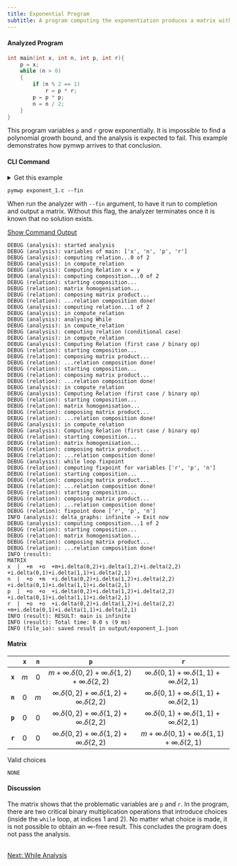 ```yaml
---
title: Exponential Program
subtitle: A program computing the exponentiation produces a matrix with infinite coefficient, no matter the choices.
---
```


#### Analyzed Program

```C
int main(int x, int n, int p, int r){
    p = x;
    while (n > 0)
    {
        if (n % 2 == 1)
            r = p * r;
        p = p * p;
        n = n / 2;
    }
}
```

This program variables `p` and `r` grow exponentially.
It is impossible to find a polynomial growth bound, and the analysis is expected to fail.
This example demonstrates how pymwp arrives to that conclusion.


#### CLI Command

<details>
<summary>Get this example</summary>

```console
wget https://raw.githubusercontent.com/statycc/pymwp/main/c_files/infinite/exponent_1.c
```
</details>

```console
pymwp exponent_1.c --fin
```

When run the analyzer with `--fin` argument, to have it run to completion and output a matrix. 
Without this flag, the analyzer terminates once it is known that no solution exists.


<p>
  <a class="btn btn-outline-secondary" data-bs-toggle="collapse" 
    href="#outputLog" role="button" aria-expanded="false"
    aria-controls="outputLog">
    Show Command Output
  </a>
</p>
<div class="collapse" id="outputLog"><div class="card card-body">

```
DEBUG (analysis): started analysis
DEBUG (analysis): variables of main: ['x', 'n', 'p', 'r']
DEBUG (analysis): computing relation...0 of 2
DEBUG (analysis): in compute_relation
DEBUG (analysis): Computing Relation x = y
DEBUG (analysis): computing composition...0 of 2
DEBUG (relation): starting composition...
DEBUG (relation): matrix homogenisation...
DEBUG (relation): composing matrix product...
DEBUG (relation): ...relation composition done!
DEBUG (analysis): computing relation...1 of 2
DEBUG (analysis): in compute_relation
DEBUG (analysis): analysing While
DEBUG (analysis): in compute_relation
DEBUG (analysis): computing relation (conditional case)
DEBUG (analysis): in compute_relation
DEBUG (analysis): Computing Relation (first case / binary op)
DEBUG (relation): starting composition...
DEBUG (relation): composing matrix product...
DEBUG (relation): ...relation composition done!
DEBUG (relation): starting composition...
DEBUG (relation): composing matrix product...
DEBUG (relation): ...relation composition done!
DEBUG (analysis): in compute_relation
DEBUG (analysis): Computing Relation (first case / binary op)
DEBUG (relation): starting composition...
DEBUG (relation): matrix homogenisation...
DEBUG (relation): composing matrix product...
DEBUG (relation): ...relation composition done!
DEBUG (analysis): in compute_relation
DEBUG (analysis): Computing Relation (first case / binary op)
DEBUG (relation): starting composition...
DEBUG (relation): matrix homogenisation...
DEBUG (relation): composing matrix product...
DEBUG (relation): ...relation composition done!
DEBUG (analysis): while loop fixpoint
DEBUG (relation): computing fixpoint for variables ['r', 'p', 'n']
DEBUG (relation): starting composition...
DEBUG (relation): composing matrix product...
DEBUG (relation): ...relation composition done!
DEBUG (relation): starting composition...
DEBUG (relation): composing matrix product...
DEBUG (relation): ...relation composition done!
DEBUG (relation): fixpoint done ['r', 'p', 'n']
INFO (analysis): delta_graphs: infinite -> Exit now
DEBUG (analysis): computing composition...1 of 2
DEBUG (relation): starting composition...
DEBUG (relation): matrix homogenisation...
DEBUG (relation): composing matrix product...
DEBUG (relation): ...relation composition done!
INFO (result): 
MATRIX
x  |  +m  +o  +m+i.delta(0,2)+i.delta(1,2)+i.delta(2,2)  +i.delta(0,1)+i.delta(1,1)+i.delta(2,1)
n  |  +o  +m  +i.delta(0,2)+i.delta(1,2)+i.delta(2,2)  +i.delta(0,1)+i.delta(1,1)+i.delta(2,1)
p  |  +o  +o  +i.delta(0,2)+i.delta(1,2)+i.delta(2,2)  +i.delta(0,1)+i.delta(1,1)+i.delta(2,1)
r  |  +o  +o  +i.delta(0,2)+i.delta(1,2)+i.delta(2,2)  +m+i.delta(0,1)+i.delta(1,1)+i.delta(2,1)
INFO (result): RESULT: main is infinite
INFO (result): Total time: 0.0 s (9 ms)
INFO (file_io): saved result in output/exponent_1.json
```
</div></div>

#### Matrix

|         | `x` | `n` |                             `p`                              |                             `r`                              |
|---------|:---:|:---:|:------------------------------------------------------------:|:------------------------------------------------------------:|
| **`x`** | $m$ | $0$ | $m+\infty.\delta(0,2)+\infty.\delta(1,2)+\infty.\delta(2,2)$ |  $\infty.\delta(0,1)+\infty.\delta(1,1)+\infty.\delta(2,1)$  |
| **`n`** | $0$ | $m$ |  $\infty.\delta(0,2)+\infty.\delta(1,2)+\infty.\delta(2,2)$  |  $\infty.\delta(0,1)+\infty.\delta(1,1)+\infty.\delta(2,1)$  |
| **`p`** | $0$ | $0$ |  $\infty.\delta(0,2)+\infty.\delta(1,2)+\infty.\delta(2,2)$  |  $\infty.\delta(0,1)+\infty.\delta(1,1)+\infty.\delta(2,1)$  |
| **`r`** | $0$ | $0$ |  $\infty.\delta(0,2)+\infty.\delta(1,2)+\infty.\delta(2,2)$  | $m+\infty.\delta(0,1)+\infty.\delta(1,1)+\infty.\delta(2,1)$ |

Valid choices

```
NONE
```


#### Discussion

The matrix shows that the problematic variables  are `p` and `r`. 
In the program, there are two critical binary multiplication operations that introduce choices (inside the `while` loop, at indices 1 and 2).
No matter what choice is made, it is not possible to obtain an $\infty$-free result.
This concludes the program does not pass the analysis.

<br/><a class="btn btn-outline-primary" href="not_infinite3.html" role="button">
Next: While Analysis
</a>